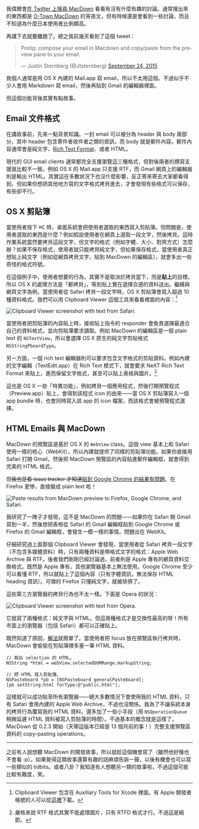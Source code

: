 我偶爾會[在 Twitter 上搜尋 MacDown](https://twitter.com/search?q=macdown) 看看有沒有什麼有趣的討論。通常搜出來的東西都是 [O-Town MacDown] 的宵夜文，但有時候還是會看到一些討論，而且不知道為什麼日本使用者比例頗高。

[O-Town MacDown]: http://support.gktw.org/site/PageNavigator/macdown.html

再講下去就要離題了。總之我前幾天看到了這個 tweet：

<blockquote class="twitter-tweet" lang="en-gb"><p lang="en" dir="ltr">Protip: compose your email in Macdown and copy/paste from the preview pane to your email.</p>&mdash; Justin Sternberg (@Jtsternberg) <a href="https://twitter.com/Jtsternberg/status/647109186799730688">September 24, 2015</a></blockquote> <script async src="//platform.twitter.com/widgets.js" charset="utf-8"></script>

我個人通常是用 OS X 內建的 Mail.app 寫 email，所以不太用這個。不過似乎不少人會用 Markdown 寫 email，然後再貼到 Gmail 的編輯器裡面。

但這個功能背後其實有點故事。


## Email 文件格式

在講故事前，先來一點背景知識。一封 email 可以被分為 header 與 body 兩部分，其中 header 包含寄件者收件者之類的資訊，而 body 就是郵件內容。郵件內容通常會是純文字、[Rich Text Format]、或者 HTML。

[Rich Text Format]: https://zh.wikipedia.org/wiki/RTF

現代的 GUI email clients 通常都完全支援瀏覽這三種格式，但對後兩者的撰寫支援就比較不一致。例如 OS X 的 Mail.app 只支援 RTF，而 Gmail 網頁上的編輯器則是輸出 HTML。其實這在多數狀況下也沒什麼影響，反正寄來寄去大家都看得到。但如果你想把其他地方寫的文字格式拷貝進去，才會發現有些格式可以保存，有些卻不行。


## OS X 剪貼簿

當使用者按下 <kbd>⌘</kbd><kbd>C</kbd> 時，桌面系統會把使用者選取的東西寫入剪貼簿。但問題是，使用者選取的東西是什麼？例如假設使用者在網頁上選取一段文字，然後拷貝。這時作業系統當然要拷貝這段文字，但文字的格式（例如字體、大小、對齊方式）怎麼辦？如果不保存格式，使用者就只能拷貝純文字，但如果保存格式，當使用者真正想貼上純文字（例如從網頁拷貝文字，貼到 MacDown 的編輯區），就會多出一些奇怪的格式符號。

在這個例子中，使用者想要的行為，其實不是取決於拷貝當下，而是**貼上**的目標。所以 OS X 的處理方法是「都拷貝」，等到貼上實在選擇合適的資料送出。繼續與網頁文字為例，當使用者從 Safari 拷貝一段文字時，OS X 剪貼簿會寫入超過 10 種資料格式。我們可以用 Clipboard Viewer 這個工具來看看裡面的內容：[^1]

![Clipboard Viewer screenshot with text from Safari.](http://d.pr/i/12ZjP+)

[^1]: Clipboard Viewer 包含在 Auxiliary Tools for Xcode 裡面。有 Apple 開發者帳號的人可以從[這裡](https://developer.apple.com/downloads/)下載。

當使用者把剪貼簿的內容貼上時，接收貼上指令的 responder 會負責選擇最適合自己的資料格式，並向剪貼簿要求讀取。例如 MacDown 的編輯區是一個 plain text 的 `NSTextView`，所以會選擇 OS X 原生的純文字剪貼格式 `NSStringPboardType`。

另一方面，一個 rich text 編輯器則可以要求包含文字格式的剪貼資料。例如內建的文字編輯（TextEdit.app）在 Rich Text 模式下，就會要求 NeXT Rich Text Format 來貼上，進而保留文字格式，甚至可以貼上表格與圖片。[^2]

[^2]: 嚴格來說 RTF 格式其實不能處理圖片，只有 RTFD 格式才行。不過這是細節。

這也是 OS X 一些「特異功能」，例如拷貝一個應用程式，然後打開預覽程式（Preview.app）貼上，會得到該程式 icon 的由來——當 OS X 剪貼簿寫入一個 app bundle 時，也會同時寫入該 app 的 icon 檔案，而該格式會被預覽程式選擇。


## HTML Emails 與 MacDown

MacDown 的預覽區是基於 OS X 的 `WebView` class。這個 view 基本上和 Safari 使用一樣的核心（WebKit），所以內建就提供了同樣的剪貼簿功能。如果你直接用 Safari 打開 Gmail，然後把 MacDown 預覽區的內容貼進郵件編輯框，就會得到完美的 HTML 格式。

但<del>我也是看 issue tracker 才知道</del>[貼到 Google Chrome 的結果有問題](https://github.com/uranusjr/macdown/issues/115)。在 Firefox 更慘，直接變成 plain text 啦！

![Paste results from MacDown preview to Firefox, Google Chrome, and Safari.](https://cloud.githubusercontent.com/assets/358122/3916875/3d90f088-2382-11e4-9b24-430b35be97b5.png)

我研究了一陣子才發現，這不是 MacDown 的問題——如果你在 Safari 開 Gmail 寫到一半，然後想把表格從 Safari 的 Gmail 編輯框貼到 Google Chrome 或 Firefox 的 Gmail 編輯框，會發生一模一樣的事情。問題出在 WebKit。

仔細研究過上面那個 Clipboard Viewer 會發現，當使用者從 Safari 拷貝一段文字（不包含多媒體資料）時，只有兩種資料是帶格式文字的格式：Apple Web Archive 與 RTF。後者我們剛剛已經討論過，前者則是 Apple 專有的網頁資料交換格式。既然是 Apple 專有，其他瀏覽器基本上無法使用。Google Chrome 至少可以看懂 RTF，所以就貼上了這個內容（只有字體資訊，無法保存 HTML heading 資訊）。可憐的 Firefox 只懂純文字，就被排擠了。

這些第三方瀏覽器的拷貝行為也不太一樣。下面是 Opera 的狀況：

![Clipboard Viewer screenshot with text from Opera.](http://d.pr/i/193Ii+)

它就寫了兩種格式：純文字與 HTML。但這兩種格式才是交換性最高的呀！所有市面上的瀏覽器（包括 Safari）都可以正確貼上。

既然知道了原因，[解法](https://github.com/uranusjr/macdown/commit/265b4b04bd1715526135c304839eff73f6fec81a)就簡單了。當使用者把 focus 放在預覽區執行拷貝時，MacDown 會偷偷在剪貼簿裡多塞一筆 HTML 資料。

~~~objc
// 取出 selection 的 HTML。
NSString *html = webView.selectedDOMRange.markupString;

// 把 HTML 寫入剪貼簿。
NSPasteboard *pb = [NSPasteboard generalPasteboard];
[pb setString:html forType:@"public.html"];
~~~

這樣就可以成功貼至所有瀏覽器——絕大多數情況下會使用我的 HTML 資料，只有 Safari 會用內建的 Apple Web Archive，不過也沒關係。我為了不讓系統本身的拷貝行為覆寫我的 HTML 資料，還多加了一些小手段（用 `NSOperationQueue` 稍微延遲 HTML 資料被寫入剪貼簿的時間）。不過基本的概念就是這樣了，MacDown 從 0.2.3 開始（天哪這版本已經是 13 個月前的事！）完整支援預覽區資料的 copy-pasting operations。

---

之前有人說想聽 MacDown 的開發故事，所以就趁這個機會寫了（雖然他好像也不會看 :p）。如果覺得這類故事還算有趣的話麻煩告訴一聲，以後有機會也可以寫一些類似的 tidbits。或者八卦？我知道有人想聽另一類的故事啦，不過這個可能比較有難度，笑。
